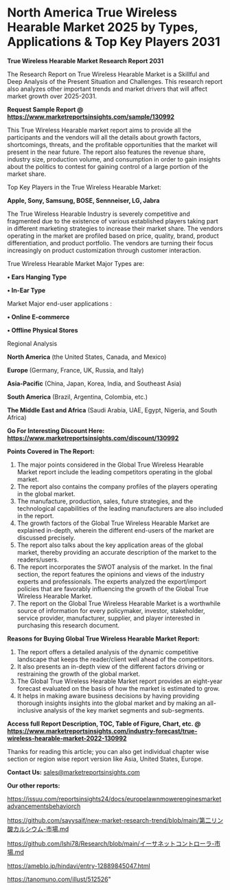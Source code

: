 # North America True Wireless Hearable Market 2025 by Types, Applications & Top Key Players 2031

<strong>True Wireless Hearable Market Research Report 2031</strong>

The Research Report on True Wireless Hearable Market is a Skillful and Deep Analysis of the Present Situation and Challenges. This research report also analyzes other important trends and market drivers that will affect market growth over 2025-2031.

<strong>Request Sample Report @ <a href=https://www.marketreportsinsights.com/sample/130992>https://www.marketreportsinsights.com/sample/130992</a></strong>

This True Wireless Hearable market report aims to provide all the participants and the vendors will all the details about growth factors, shortcomings, threats, and the profitable opportunities that the market will present in the near future. The report also features the revenue share, industry size, production volume, and consumption in order to gain insights about the politics to contest for gaining control of a large portion of the market share.

Top Key Players in the True Wireless Hearable Market:

<strong>Apple, Sony, Samsung, BOSE, Sennneiser, LG, Jabra</strong>

The True Wireless Hearable Industry is severely competitive and fragmented due to the existence of various established players taking part in different marketing strategies to increase their market share. The vendors operating in the market are profiled based on price, quality, brand, product differentiation, and product portfolio. The vendors are turning their focus increasingly on product customization through customer interaction.

True Wireless Hearable Market Major Types are:

<strong>• Ears Hanging Type

• In-Ear Type</strong>

Market Major end-user applications :

<strong>• Online E-commerce

• Offline Physical Stores</strong>

Regional Analysis

</u><strong><b>North America</b></strong> (the United States, Canada, and Mexico)

<strong><b>Europe </b></strong>(Germany, France, UK, Russia, and Italy)

<strong><b>Asia-Pacific</b></strong> (China, Japan, Korea, India, and Southeast Asia)

<strong><b>South America</b></strong> (Brazil, Argentina, Colombia, etc.)

<strong><b>The Middle East and Africa</b></strong> (Saudi Arabia, UAE, Egypt, Nigeria, and South Africa)

<strong>Go For Interesting Discount Here: <a href=https://www.marketreportsinsights.com/discount/130992>https://www.marketreportsinsights.com/discount/130992</a></strong>

<strong>Points Covered in The Report:</strong>
<ol>
  <li>The major points considered in the Global True Wireless Hearable Market report include the leading competitors operating in the global market.</li>
  <li>The report also contains the company profiles of the players operating in the global market.</li>
  <li>The manufacture, production, sales, future strategies, and the technological capabilities of the leading manufacturers are also included in the report.</li>
  <li>The growth factors of the Global True Wireless Hearable Market are explained in-depth, wherein the different end-users of the market are discussed precisely.</li>
  <li>The report also talks about the key application areas of the global market, thereby providing an accurate description of the market to the readers/users.</li>
  <li>The report incorporates the SWOT analysis of the market. In the final section, the report features the opinions and views of the industry experts and professionals. The experts analyzed the export/import policies that are favorably influencing the growth of the Global True Wireless Hearable Market.</li>
  <li>The report on the Global True Wireless Hearable Market is a worthwhile source of information for every policymaker, investor, stakeholder, service provider, manufacturer, supplier, and player interested in purchasing this research document.</li>
</ol>
<strong>Reasons for Buying Global True Wireless Hearable Market Report:</strong>

<ol>
  <li>The report offers a detailed analysis of the dynamic competitive landscape that keeps the reader/client well ahead of the competitors.</li>
  <li>It also presents an in-depth view of the different factors driving or restraining the growth of the global market.</li>
  <li>The Global True Wireless Hearable Market report provides an eight-year forecast evaluated on the basis of how the market is estimated to grow.</li>
  <li>It helps in making aware business decisions by having providing thorough insights insights into the global market and by making an all-inclusive analysis of the key market segments and sub-segments.</li>
</ol>
<strong>Access full Report Description, TOC, Table of Figure, Chart, etc. @ <a href=https://www.marketreportsinsights.com/industry-forecast/true-wireless-hearable-market-2022-130992>https://www.marketreportsinsights.com/industry-forecast/true-wireless-hearable-market-2022-130992</a></strong>


Thanks for reading this article; you can also get individual chapter wise section or region wise report version like Asia, United States, Europe.

<strong>Contact Us:</strong>
sales@marketreportsinsights.com

<strong>Our other reports:</strong>

<a href=https://issuu.com/reportsinsights24/docs/europelawnmowerenginesmarketadvancementsbehaviorch>https://issuu.com/reportsinsights24/docs/europelawnmowerenginesmarketadvancementsbehaviorch</a>

<a href=https://github.com/sayysaif/new-market-research-trend/blob/main/第二リン酸カルシウム-市場.md>https://github.com/sayysaif/new-market-research-trend/blob/main/第二リン酸カルシウム-市場.md</a>

<a href=https://github.com/Ishi78/Research/blob/main/イーサネットコントローラ-市場.md>https://github.com/Ishi78/Research/blob/main/イーサネットコントローラ-市場.md</a>

<a href=https://ameblo.jp/hindavi/entry-12889845047.html>https://ameblo.jp/hindavi/entry-12889845047.html</a>

<a href=https://tanomuno.com/illust/512526>https://tanomuno.com/illust/512526</a>"
